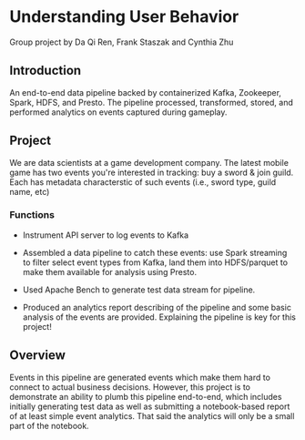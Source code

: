 # Understanding User Behavior

Group project by Da Qi Ren, Frank Staszak and Cynthia Zhu

## Introduction 
An end-to-end data pipeline backed by containerized Kafka, Zookeeper, Spark, HDFS, and Presto. The pipeline processed, transformed, stored, and performed analytics on events captured during gameplay.


## Project

We are data scientists at a game development company. The latest mobile game has two events you're interested in tracking: buy a sword & join guild. Each has metadata characterstic of such events (i.e., sword type, guild name, etc)

### Functions

- Instrument API server to log events to Kafka

- Assembled a data pipeline to catch these events: use Spark streaming to filter select event types from Kafka, land them into HDFS/parquet to make them available for analysis using Presto.

- Used Apache Bench to generate test data stream for pipeline.

- Produced an analytics report describing of the pipeline and some basic analysis of the events are provided. Explaining the pipeline is key for this project!


## Overview

Events in this pipeline are generated events which make them hard to connect to actual business decisions. However, this project is to demonstrate an ability to plumb this pipeline end-to-end, which includes initially generating test data as well as submitting a notebook-based report of at least simple event analytics. That said the analytics will only be a small part of the notebook.

